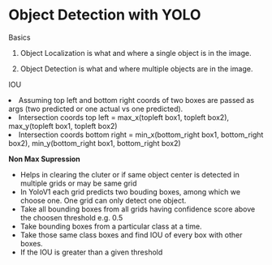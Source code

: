 # Object Detection with YOLO

Basics
1) Object Localization is what and where a single object is in the image.

2) Object Detection is what and where multiple objects are in the image.

IOU
<li>
	Assuming top left and bottom right coords of two boxes are passed as args (two predicted or one actual vs one predicted).
</li>
<li>
	Intersection coords top left = max_x(topleft box1, topleft box2), max_y(topleft box1, topleft box2)	
</li>
<li>Intersection coords bottom right = min_x(bottom_right box1, bottom_right box2), min_y(bottom_right box1, bottom_right box2)</li>

<b>Non Max Supression</b>
<ul>
	<li>Helps in clearing the cluter or if same object center is detected in multiple grids or may be same grid</li>
	<li>In YoloV1 each grid predicts two bouding boxes, among which we choose one. One grid can only detect one object. </li>
	<li>Take all bounding boxes from all grids having confidence score above the choosen threshold e.g. 0.5</li>
	<li>Take bounding boxes from a particular class at a time.</li>
	<li>Take those same class boxes and find IOU of every box with other boxes.</li>
	<li>If the IOU is greater than a given threshold</li>
</ul>
